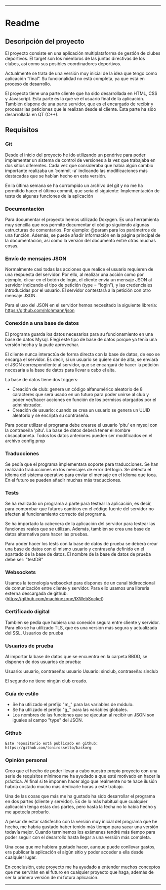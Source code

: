  
***********************************************
# Readme

## Descripción del proyecto

El proyecto consiste en una aplicación multiplataforma de gestión de clubes deportivos. El target son los miembros de las juntas directivas de los clubes, así como sus posibles coordinadores deportivos. 

Actualmente se trata de una versión muy inicial de la idea que tengo como aplicación “final”. Su funcionalidad no está completa, ya que está en proceso de desarrollo. 

El proyecto tiene una parte cliente que ha sido desarrollada en HTML, CSS y Javascript. Esta parte es la que ve el usuario final de la aplicación. También dispone de una parte servidor, que es el encargado de recibir y procesar las peticiones que le realizan desde el cliente. Esta parte ha sido desarrollada en QT (C++).

## Requisitos

### Git

Desde el inicio del proyecto he ido utilizando un pendrive para poder implementar un sistema de control de versiones a la vez que trabajaba en dos sitios diferentes. Cada vez que consideraba que había algún cambio importante realizaba un ‘commit -a’ indicando las modificaciones más destacadas que se habían hecho en esta versión. 

En la última semana se ha corrompido un archivo del git y no me ha permitido hacer el último commit, que sería el siguiente: 
Implementación de tests de algunas funciones de la aplicación


### Documentación

Para documentar el proyecto hemos utilizado Doxygen. Es una herramienta muy sencilla que nos permite documentar el código siguiendo algunas estructuras de comentarios. Por ejemplo: @param para los parámetros de una función.
Además, se puede añadir información en la página principal de la documentación, así como la versión del documento entre otras muchas cosas. 


### Envío de mensajes JSON

Normalmente casi todas las acciones que realice el usuario requieren de una respuesta del servidor. Por ello, al realizar una acción como por ejemplo, clicar en el botón de login, el cliente envía un mensaje JSON al servidor indicando el tipo de petición (type = “login”), y las credenciales introducidas por el usuario. El servidor contestará a la petición con otro mensaje JSON.

Para el uso del JSON en el servidor hemos necesitado la siguiente librería: 
https://github.com/nlohmann/json

### Conexión a una base de datos

El programa guarda los datos necesarios para su funcionamiento en una base de datos Mysql. Elegí este tipo de base de datos porque ya tenía una versión hecha y la pude aprovechar.

El cliente nunca interactúa de forma directa con la base de datos, de eso se encarga el servidor. Es decir, si un usuario se quiere dar de alta, se enviará el JSON correspondiente al servidor, que se encargará de hacer la petición necesaria a la base de datos para llevar a cabo el alta. 

La base de datos tiene dos triggers: 

  * Creación de club: genera un código alfanumérico aleatorio de 8 caracteres que será usado en un futuro para poder unirse al club y poder ver/hacer acciones en función de los permisos otorgados por el administrador. 
  * Creación de usuario: cuando se crea un usuario se genera un UUID aleatorio y se encripta su contraseña.

Para poder utilizar el programa debe crearse el usuario 'pitu' en mysql con la contraseña 'pitu'. La base de datos deberá tener el nombre cbsacabaneta. Todos los datos anteriores pueden ser modificados en el archivo config.prop

### Traducciones

Se pedía que el programa implementara soporte para traducciones. Se han realizado traducciones en los mensajes de error del login. Se detecta el idioma del sistema operativo para enviar el mensaje en el idioma que toca. En el futuro se pueden añadir muchas más traducciones.

### Tests

Se ha realizado un programa a parte para testear la aplicación, es decir, para comprobar que futuros cambios en el código fuente del servidor no afecten al funcionamiento correcto del programa. 

Se ha importado la cabecera de la aplicación del servidor para testear las funciones reales que se utilizan. Además, también se crea una base de datos alternativa para hacer las pruebas. 

Para poder hacer los tests con la base de datos de prueba se deberá crear una base de datos con el mismo usuario y contraseña definido en el apartado de la base de datos. El nombre de la base 
de datos de prueba debe ser: "testDB"


### Websockets

Usamos la tecnología websocket para dispones de un canal bidireccional de comunicación entre cliente y servidor. Para ello usamos una librería externa descargada de github. (https://github.com/machinezone/IXWebSocket) 

### Certificado digital

También se pedía que hubiera una conexión segura entre cliente y servidor. Para ello se ha utilizado TLS, que es una versión más segura y actualizada del SSL.
Usuarios de prueba


### Usuarios de prueba

Al importar la base de datos que se encuentra en la carpeta BBDD, se disponen de dos usuarios de prueba:

Usuario: usuario, contraseña: usuario
Usuario: sinclub, contraseña: sinclub

El segundo no tiene ningún club creado.


### Guía de estilo

  * Se ha utilizado el prefijo "m_" para las variables de módulo. 
  * Se ha utilizado el prefijo "g_" para las variables globales.
  * Los nombres de las funciones que se ejecutan al recibir un JSON son iguales al campo "type" del JSON.

### Github

    Este repositorio está publicado en github: https://github.com/tonirossello/baskorg
    
### Opinión personal

Creo que el hecho de poder llevar a cabo nuestro propio proyecto con una serie de requisitos mínimos me ha ayudado a que esté motivado en hacer la práctica. Al final si te imponen hacer algo que realmente no te hace ilusión habría costado mucho más dedicarle horas a este trabajo.

Una de las cosas que más me ha gustado ha sido desarrollar el programa en dos partes (cliente y servidor). Es de lo más habitual que cualquier aplicación tenga estas dos partes, pero hasta la fecha no lo había hecho y me apetecía probarlo. 

A pesar de estar satisfecho con la versión muy inicial del programa que he hecho, me habría gustado haber tenido más tiempo para sacar una versión todavía mejor. Cuando terminemos los exámenes tendré más tiempo para poder seguir con el desarrollo hasta llegar a una versión más completa.

Una cosa que me hubiera gustado hacer, aunque puede conllevar gastos, era publicar la aplicación el algún sitio y poder acceder a ella desde cualquier lugar. 

En conclusión, este proyecto me ha ayudado a entender muchos conceptos que me servirán en el futuro en cualquier proyecto que haga, además de ser la primera versión de mi futura aplicación.

***********************************************
